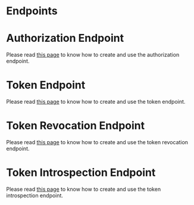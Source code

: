 Endpoints
=========

# Authorization Endpoint

Please read [this page](component/endpoint/authorization.md) to know how to create and use the authorization endpoint.

# Token Endpoint

Please read [this page](component/endpoint/token.md) to know how to create and use the token endpoint.

# Token Revocation Endpoint

Please read [this page](component/endpoint/token_revocation.md) to know how to create and use the token revocation endpoint.

# Token Introspection Endpoint

Please read [this page](component/endpoint/token_introspection.md) to know how to create and use the token introspection endpoint.
